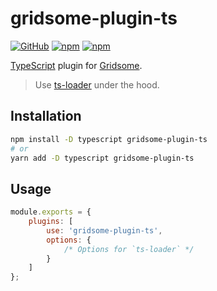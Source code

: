 # gridsome-plugin-ts
[![GitHub](https://img.shields.io/github/license/gluons/gridsome-plugin-ts.svg?style=flat-square)](./LICENSE)
[![npm](https://img.shields.io/npm/v/gridsome-plugin-ts.svg?style=flat-square)](https://www.npmjs.com/package/gridsome-plugin-ts)
[![npm](https://img.shields.io/npm/dt/gridsome-plugin-ts.svg?style=flat-square)](https://www.npmjs.com/package/gridsome-plugin-ts)

[TypeScript](https://www.typescriptlang.org/) plugin for [Gridsome](https://gridsome.org/).

> Use [ts-loader](https://github.com/TypeStrong/ts-loader) under the hood.

## Installation

```bash
npm install -D typescript gridsome-plugin-ts
# or
yarn add -D typescript gridsome-plugin-ts
```

## Usage

```js
module.exports = {
	plugins: [
		use: 'gridsome-plugin-ts',
		options: {
			/* Options for `ts-loader` */
		}
	]
};
```
